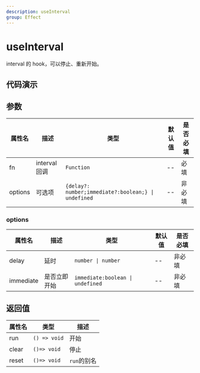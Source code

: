 ```yaml
---
description: useInterval
group: Effect
---
```


# useInterval

interval 的 hook，可以停止、重新开始。

## 代码演示

<code src="let-hooks/useInterval/demos/base.tsx" title="基本用法"></code>

## 参数

| 属性名  | 描述          | 类型                                                | 默认值 | 是否必填 |
| ------- | ------------- | --------------------------------------------------- | ------ | -------- |
| fn      | interval 回调 | `Function`                                          | --     | 必填     |
| options | 可选项        | `{delay?: number;immediate?:boolean;} \| undefined` | --     | 非必填   |

### options

| 属性名    | 描述         | 类型                             | 默认值 | 是否必填 |
| --------- | ------------ | -------------------------------- | ------ | -------- |
| delay     | 延时         | `number \| number`               | --     | 非必填   |
| immediate | 是否立即开始 | `immediate:boolean \| undefined` | --     | 非必填   |

## 返回值

| 属性名 | 类型         | 描述        |
| ------ | ------------ | ----------- |
| run    | `() => void` | 开始        |
| clear  | `()=> void`  | 停止        |
| reset  | `()=> void`  | `run`的别名 |
